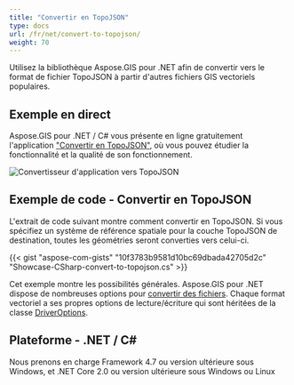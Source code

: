 ```yaml
---
title: "Convertir en TopoJSON"
type: docs
url: /fr/net/convert-to-topojson/
weight: 70
---
```


Utilisez la bibliothèque Aspose.GIS pour .NET afin de convertir vers le format de fichier TopoJSON à partir d'autres fichiers GIS vectoriels populaires.

## **Exemple en direct**

Aspose.GIS pour .NET / C# vous présente en ligne gratuitement l'application ["Convertir en TopoJSON"](https://products.aspose.app/gis/conversion/convert-to-topojson), où vous pouvez étudier la fonctionnalité et la qualité de son fonctionnement.

![ Convertisseur d'application vers TopoJSON](conversion.png)

## **Exemple de code - Convertir en TopoJSON**

L'extrait de code suivant montre comment convertir en TopoJSON. Si vous spécifiez un système de référence spatiale pour la couche TopoJSON de destination, toutes les géométries seront converties vers celui-ci. 

{{< gist "aspose-com-gists" "10f3783b9581d10bc69dbada42705d2c" "Showcase-CSharp-convert-to-topojson.cs" >}}

Cet exemple montre les possibilités générales. Aspose.GIS pour .NET dispose de nombreuses options pour [convertir des fichiers](https://docs.aspose.com/gis/net/vector-layers/). Chaque format vectoriel a ses propres options de lecture/écriture qui sont héritées de la classe [DriverOptions](https://reference.aspose.com/gis/net/aspose.gis/driveroptions).

## **Plateforme - .NET / C#**

Nous prenons en charge Framework 4.7 ou version ultérieure sous Windows, et .NET Core 2.0 ou version ultérieure sous Windows ou Linux
